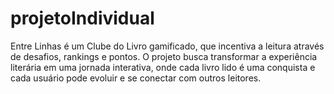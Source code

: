 # projetoIndividual
Entre Linhas é um Clube do Livro gamificado, que incentiva a leitura através de desafios, rankings e pontos. O projeto busca transformar a experiência literária em uma jornada interativa, onde cada livro lido é uma conquista e cada usuário pode evoluir e se conectar com outros leitores.
